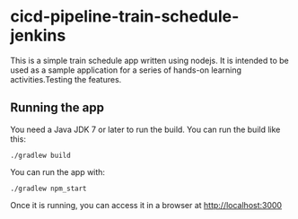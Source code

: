 # cicd-pipeline-train-schedule-jenkins

This is a simple train schedule app written using nodejs. It is intended to be used as a sample application for a series of hands-on learning activities.Testing the features.

## Running the app

You need a Java JDK 7 or later to run the build. You can run the build like this:

    ./gradlew build

You can run the app with:

    ./gradlew npm_start

Once it is running, you can access it in a browser at [http://localhost:3000](http://localhost:3000)
